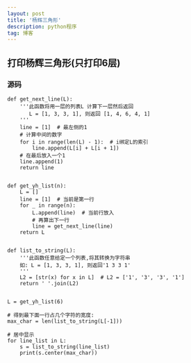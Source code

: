 ```yaml
---
layout: post
title: '杨辉三角形'
description: python程序
tag: 博客
---
```

## 打印杨辉三角形(只打印6层)

### 源码
    def get_next_line(L):
        '''此函数将用一层的列表L 计算下一层然后返回
           L = [1, 3, 3, 1], 则返回 [1, 4, 6, 4, 1]
        '''
        line = [1]  # 最左侧的1
        # 计算中间的数字
        for i in range(len(L) - 1):  # i绑定L的索引
            line.append(L[i] + L[i + 1])
        # 在最后放入一个1
        line.append(1)
        return line


    def get_yh_list(n):
        L = []
        line = [1]  # 当前是第一行
        for _ in range(n):
            L.append(line)  # 当前行放入
            # 再算出下一行
            line = get_next_line(line)
        return L


    def list_to_string(L):
        '''此函数任意给定一个列表,将其转换为字符串
        如: L = [1, 3, 3, 1], 则返回'1 3 3 1'
        '''
        L2 = [str(x) for x in L]  # L2 = ['1', '3', '3', '1']
        return ' '.join(L2)


    L = get_yh_list(6)

    # 得到最下面一行占几个字符的宽度:
    max_char = len(list_to_string(L[-1]))

    # 居中显示
    for line_list in L:
        s = list_to_string(line_list)
        print(s.center(max_char))

